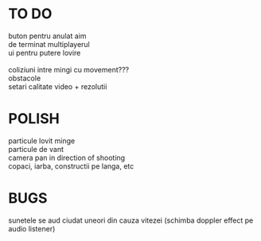 # TO DO

buton pentru anulat aim<br>
de terminat multiplayerul<br>
ui pentru putere lovire <br>
<br>
coliziuni intre mingi cu movement???<br>
obstacole<br>
setari calitate video + rezolutii<br>
# POLISH

particule lovit minge<br>
particule de vant<br>
camera pan in direction of shooting<br>
copaci, iarba, constructii pe langa, etc<br>

# BUGS

sunetele se aud ciudat uneori din cauza vitezei (schimba doppler effect pe audio listener)<br>
